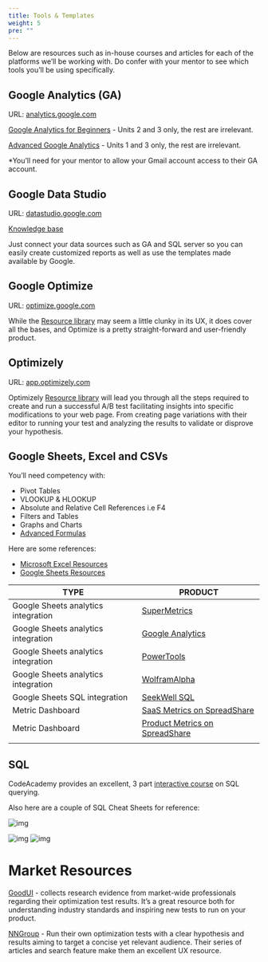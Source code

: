 ```yaml
---
title: Tools & Templates
weight: 5
pre: ""
---
```


Below are resources such as in-house courses and articles for each of the platforms we’ll be working with. Do confer with your mentor to see which tools you’ll be using specifically.

## Google Analytics (GA)

URL: [analytics.google.com](analytics.google.com)

[Google Analytics for Beginners](https://analytics.google.com/analytics/academy/course/6) - Units 2 and 3 only, the rest are irrelevant.

[Advanced Google Analytics](https://analytics.google.com/analytics/academy/course/7&) - Units 1 and 3 only, the rest are irrelevant.

*You’ll need for your mentor to allow your Gmail account access to their GA account.

## Google Data Studio

URL: [datastudio.google.com](https://datastudio.google.com/)

[Knowledge base](https://support.google.com/datastudio/answer/6390659?utm_source%3Din-product%26utm_medium%3Dfeature-panel%26utm_campaign%3Dvideos)

Just connect your data sources such as GA and SQL server so you can easily create customized reports as well as use the templates made available by Google.

## Google Optimize

URL: [optimize.google.com](https://optimize.google.com/)

While the [Resource library](https://support.google.com/360suite/optimize/) may seem a little clunky in its UX, it does cover all the bases, and Optimize is a pretty straight-forward and user-friendly product.

## Optimizely

URL: [app.optimizely.com](https://app.optimizely.com/)

Optimizely [Resource library](https://help.optimizely.com) will lead you through all the steps required to create and run a successful A/B test facilitating insights into specific modifications to your web page. From creating page variations with their editor to running your test and analyzing the results to validate or disprove your hypothesis.

## Google Sheets, Excel and CSVs

You’ll need competency with:

- Pivot Tables
- VLOOKUP & HLOOKUP
- Absolute and Relative Cell References i.e F4
- Filters and Tables
- Graphs and Charts
- [Advanced Formulas](https://corporatefinanceinstitute.com/resources/excel/study/advanced-excel-formulas-must-know/)

Here are some references:

- [Microsoft Excel Resources](https://support.office.com/en-us/article/Excel-video-training-9bc05390-e94c-46af-a5b3-d7c22f6990bb?ui%3Den-US%26rs%3Den-US%26ad%3DUS)
- [Google Sheets Resources](https://gsuite.google.com/learning-center/products/sheets/)



| TYPE                                | PRODUCT                                  |
| ----------------------------------- | ---------------------------------------- |
| Google Sheets analytics integration | [SuperMetrics](https://chrome.google.com/webstore/detail/supermetrics/bnkdidgbiidpnohlnhmkehlimlnfhgce?utm_source%3Dpermalink) |
| Google Sheets analytics integration | [Google Analytics](https://chrome.google.com/webstore/detail/google-analytics/fefimfimnhjjkomigakinmjileehfopp?utm_source%3Dpermalink) |
| Google Sheets analytics integration | [PowerTools](https://chrome.google.com/webstore/detail/power-tools/dofhceeoedodcaheeoacmadcpegkjobi) |
| Google Sheets analytics integration | [WolframAlpha](https://chrome.google.com/webstore/detail/wolframalpha-for-sheets/mompponoljifabejjfemcjpkdmliolno) |
| Google Sheets SQL integration       | [SeekWell SQL](https://chrome.google.com/webstore/detail/seekwell/chnhmodcadhichlnnlbipbmhmjnbnfmk?utm_source%3Dpermalink) |
| Metric Dashboard                    | [SaaS Metrics on SpreadShare](https://docs.google.com/spreadsheets/d/18zxx7qzhoPzNf0ZB_PKhfUr4lIljY-EVt4I7-p0Bi3c/edit) |
| Metric Dashboard                    | [Product Metrics on SpreadShare](https://docs.google.com/spreadsheets/d/1fGlMW1pFGWZnMLahnA8PQG2kvkAc8ATYbi7lkVookow/edit) |
|                                     |                                          |

## SQL

CodeAcademy provides an excellent, 3 part [interactive course](https://www.codecademy.com/catalog/language/sql) on SQL querying.

Also here are a couple of SQL Cheat Sheets for reference:

![img](/assets/DA/image5.png)

![img](/assets/DA/image6.png)
![img](/assets/DA/image1.png)

# Market Resources

[GoodUI](http://www.goodui.org/evidence/) - collects research evidence from market-wide professionals regarding their optimization test results. It’s a great resource both for understanding industry standards and inspiring new tests to run on your product.

[NNGroup](https://www.nngroup.com/articles/) - Run their own optimization tests with a clear hypothesis and results aiming to target a concise yet relevant audience. Their series of articles and search feature make them an excellent UX resource.
